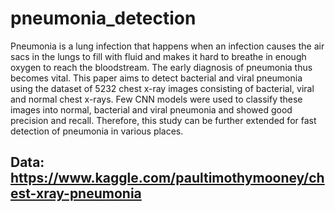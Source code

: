 # pneumonia_detection
Pneumonia is a lung infection that happens when an infection causes the air sacs in the lungs to fill with fluid and makes it hard to breathe in enough oxygen to reach the bloodstream. The early diagnosis of pneumonia thus becomes vital. This paper aims to detect bacterial and viral pneumonia using the dataset of 5232 chest x-ray images consisting of bacterial, viral and normal chest x-rays. Few CNN models were used to classify these images into normal, bacterial and viral pneumonia and showed good precision and recall. Therefore, this study can be further extended for fast detection of pneumonia in various places.
## Data: https://www.kaggle.com/paultimothymooney/chest-xray-pneumonia
